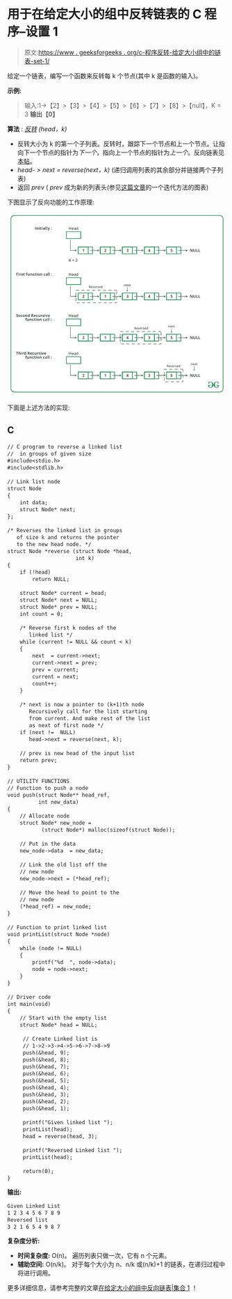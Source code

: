# 用于在给定大小的组中反转链表的 C 程序–设置 1

> 原文:[https://www . geeksforgeeks . org/c-程序反转-给定大小组中的链表-set-1/](https://www.geeksforgeeks.org/c-program-for-reversing-a-linked-list-in-groups-of-given-size-set-1/)

给定一个链表，编写一个函数来反转每 k 个节点(其中 k 是函数的输入)。

**示例:**

> 输入:1->【2】>【3】>【4】>【5】>【6】>【7】>【8】>【null】，K = 3
> **输出【0】**

**算法** : [*反转*](https://www.geeksforgeeks.org/reverse-a-linked-list/) *(head，k)*

*   反转大小为 k 的第一个子列表。反转时，跟踪下一个节点和上一个节点。让指向下一个节点的指针为*下一个*，指向上一个节点的指针为*上一个*。反向链表见[本帖](https://www.geeksforgeeks.org/reverse-a-linked-list/)。
*   *head- > next = reverse(next，k)* (递归调用列表的其余部分并链接两个子列表)
*   返回 *prev* ( *prev* 成为新的列表头(参见[这篇文章](https://www.geeksforgeeks.org/reverse-a-linked-list/)的一个迭代方法的图表)

下图显示了反向功能的工作原理:

![](img/3f1748b21788d25062bb837e8bbde98b.png)

下面是上述方法的实现:

## C

```
// C program to reverse a linked list
//  in groups of given size
#include<stdio.h>
#include<stdlib.h>

// Link list node
struct Node
{
    int data;
    struct Node* next;
};

/* Reverses the linked list in groups 
   of size k and returns the pointer 
   to the new head node. */
struct Node *reverse (struct Node *head, 
                      int k)
{
    if (!head)
        return NULL;

    struct Node* current = head;
    struct Node* next = NULL;
    struct Node* prev = NULL;
    int count = 0;     

    /* Reverse first k nodes of the 
       linked list */ 
    while (current != NULL && count < k)
    {
        next  = current->next;
        current->next = prev;
        prev = current;
        current = next;
        count++;
    }

    /* next is now a pointer to (k+1)th node 
       Recursively call for the list starting 
       from current. And make rest of the list 
       as next of first node */
    if (next !=  NULL)
       head->next = reverse(next, k); 

    // prev is new head of the input list
    return prev;
}

// UTILITY FUNCTIONS
// Function to push a node 
void push(struct Node** head_ref, 
          int new_data)
{
    // Allocate node 
    struct Node* new_node =
           (struct Node*) malloc(sizeof(struct Node));

    // Put in the data    
    new_node->data  = new_data;

    // Link the old list off the 
    // new node 
    new_node->next = (*head_ref);    

    // Move the head to point to the 
    // new node 
    (*head_ref) = new_node;
}

// Function to print linked list
void printList(struct Node *node)
{
    while (node != NULL)
    {
        printf("%d  ", node->data);
        node = node->next;
    }
}    

// Driver code
int main(void)
{
    // Start with the empty list
    struct Node* head = NULL;

     // Create Linked list is 
     // 1->2->3->4->5->6->7->8->9 
     push(&head, 9);
     push(&head, 8);
     push(&head, 7);
     push(&head, 6);
     push(&head, 5);
     push(&head, 4);
     push(&head, 3);
     push(&head, 2);
     push(&head, 1);           

     printf("Given linked list ");
     printList(head);
     head = reverse(head, 3);

     printf("Reversed Linked list ");
     printList(head);

     return(0);
}
```

**输出:**

```
Given Linked List
1 2 3 4 5 6 7 8 9 
Reversed list
3 2 1 6 5 4 9 8 7 
```

**复杂度分析:**

*   **时间复杂度:** O(n)。
    遍历列表只做一次，它有 n 个元素。
*   **辅助空间:** O(n/k)。
    对于每个大小为 n、n/k 或(n/k)+1 的链表，在递归过程中将进行调用。

更多详细信息，请参考完整的文章[在给定大小的组中反向链表|集合 1](https://www.geeksforgeeks.org/reverse-a-list-in-groups-of-given-size/) ！